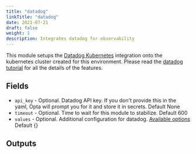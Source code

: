 ```yaml
---
title: "datadog"
linkTitle: "datadog"
date: 2021-07-21
draft: false
weight: 1
description: Integrates datadog for observability
---
```


This module setups the [Datadog Kubernetes](https://docs.datadoghq.com/agent/kubernetes/?tab=helm) integration onto
the kubernetes cluster created for this environment. Please read the [datadog tutorial](/observability/datadog) for all the
details of the features.

## Fields

- `api_key` - Optional. Datadog API key. If you don't provide this in the yaml, Opta will prompt you for it and store it in secrets. Default None
- `timeout` - Optional. Time to wait for this module to stabilize. Default 600
- `values` - Optional. Additional configuration for datadog. [Available options](https://github.com/DataDog/helm-charts/blob/master/charts/datadog/README.md#values) Default {}

## Outputs

